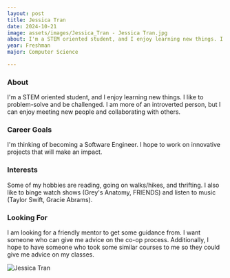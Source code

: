 ```yaml
---
layout: post
title: Jessica Tran 
date: 2024-10-21
image: assets/images/Jessica_Tran - Jessica Tran.jpg
about: I'm a STEM oriented student, and I enjoy learning new things. I like to problem-solve and be challenged. I am more of an introverted person, but I can enjoy meeting new people and collaborating with others.
year: Freshman
major: Computer Science

---
```


### About

I'm a STEM oriented student, and I enjoy learning new things. I like to problem-solve and be challenged. I am more of an introverted person, but I can enjoy meeting new people and collaborating with others.

### Career Goals

I'm thinking of becoming a Software Engineer. I hope to work on innovative projects that will make an impact. 

### Interests

Some of my hobbies are reading, going on walks/hikes, and thrifting. I also like to binge watch shows (Grey's Anatomy, FRIENDS) and listen to music (Taylor Swift, Gracie Abrams).

### Looking For

I am looking for a friendly mentor to get some guidance from. I want someone who can give me advice on the co-op process. Additionally, I hope to have someone who took some similar courses to me so they could give me advice on my classes.

<div class="text-center my-5">
    <img src="https://sase-drexel.github.io/mentorship-2024/assets/images/Jessica_Tran - Jessica Tran.jpg" alt="Jessica Tran" class="rounded post-img" />
</div>
